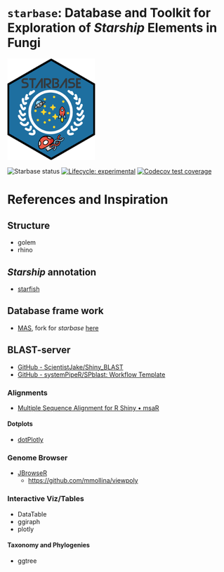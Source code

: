 # `starbase`: Database and Toolkit for Exploration of _Starship_ Elements in Fungi

<img src=inst/app/img/favicon.png width=200>

<!-- badges: start -->

![Starbase status](https://img.shields.io/website?url=https%3A%2F%2Fstarbase.serve.scilifelab.se%2Fapp%2Fstarbase)
[![Lifecycle: experimental](https://img.shields.io/badge/lifecycle-experimental-orange.svg)](https://lifecycle.r-lib.org/articles/stages.html#experimental)
[![Codecov test coverage](https://codecov.io/gh/FungAGE/starbase/branch/main/graph/badge.svg)](https://app.codecov.io/gh/FungAGE/starbase?branch=main)

<!-- badges: end -->

# References and Inspiration

## Structure

- golem
- rhino

## _Starship_ annotation

- [starfish](https://github.com/egluckthaler/starfish)

## Database frame work

- [MAS](), fork for _starbase_ [here]()

## BLAST-server

- [GitHub - ScientistJake/Shiny_BLAST](https://github.com/ScientistJake/Shiny_BLAST)
- [GitHub - systemPipeR/SPblast: Workflow Template](https://github.com/systemPipeR/SPblast)

### Alignments

- [Multiple Sequence Alignment for R Shiny • msaR](https://zachcp.github.io/msaR/)

#### Dotplots

- [dotPlotly](https://github.com/tpoorten/dotPlotly)

### Genome Browser

- [JBrowseR](https://gmod.github.io/JBrowseR/)
  - <https://github.com/mmollina/viewpoly>

### Interactive Viz/Tables

- DataTable
- ggiraph
- plotly

#### Taxonomy and Phylogenies

- ggtree
